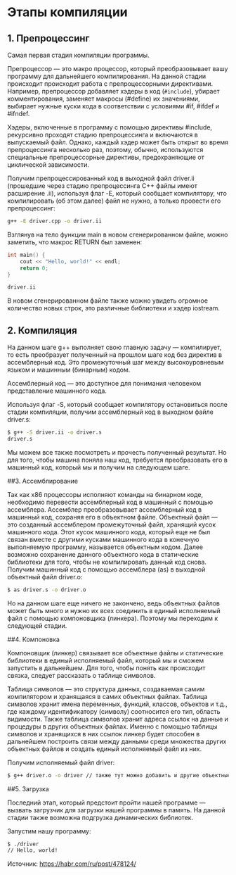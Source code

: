 # Этапы компиляции
## 1. Препроцессинг

Самая первая стадия компиляции программы.

Препроцессор — это макро процессор, который преобразовывает вашу программу для дальнейшего компилирования.
На данной стадии происходит происходит работа с препроцессорными директивами.
Например, препроцессор добавляет хэдеры в код (`#include`), убирает комментирования, заменяет макросы (#define) их значениями,
выбирает нужные куски кода в соответствии с условиями #if, #ifdef и #ifndef.

Хэдеры, включенные в программу с помощью директивы #include, рекурсивно проходят стадию препроцессинга и включаются в выпускаемый файл.
Однако, каждый хэдер может быть открыт во время препроцессинга несколько раз, поэтому, обычно,
используются специальные препроцессорные директивы, предохраняющие от циклической зависимости.

Получим препроцессированный код в выходной файл driver.ii (прошедшие через стадию препроцессинга C++ файлы имеют расширение .ii),
используя флаг -E, который сообщает компилятору, что компилировать (об этом далее) файл не нужно, а только провести его препроцессинг:

```bash
g++ -E driver.cpp -o driver.ii
```

Взглянув на тело функции main в новом сгенерированном файле, можно заметить, что макрос RETURN был заменен:

```c++
int main() {
    cout << "Hello, world!" << endl;
    return 0;
}

driver.ii
```
В новом сгенерированном файле также можно увидеть огромное количество новых строк, это различные библиотеки и хэдер iostream.

## 2. Компиляция

На данном шаге g++ выполняет свою главную задачу — компилирует, то есть преобразует полученный на прошлом шаге код без директив в ассемблерный код.
Это промежуточный шаг между высокоуровневым языком и машинным (бинарным) кодом.

Ассемблерный код — это доступное для понимания человеком представление машинного кода.

Используя флаг -S, который сообщает компилятору остановиться после стадии компиляции, получим ассемблерный код в выходном файле driver.s:
```bash
$ g++ -S driver.ii -o driver.s
driver.s
```
Мы можем все также посмотреть и прочесть полученный результат. Но для того, чтобы машина поняла наш код,
требуется преобразовать его в машинный код, который мы и получим на следующем шаге.

##3. Ассемблирование

Так как x86 процессоры исполняют команды на бинарном коде, необходимо перевести ассемблерный код в машинный с помощью ассемблера.
Ассемблер преобразовывает ассемблерный код в машинный код, сохраняя его в объектном файле.
Объектный файл — это созданный ассемблером промежуточный файл, хранящий кусок машинного кода.
 Этот кусок машинного кода, который еще не был связан вместе с другими кусками машинного кода в конечную выполняемую программу, называется объектным кодом.
Далее возможно сохранение данного объектного кода в статические библиотеки для того, чтобы не компилировать данный код снова.
Получим машинный код с помощью ассемблера (as) в выходной объектный файл driver.o:
```bash
$ as driver.s -o driver.o
```
Но на данном шаге еще ничего не закончено, ведь объектных файлов может быть много и нужно их всех соединить в единый исполняемый файл с помощью компоновщика (линкера).
 Поэтому мы переходим к следующей стадии.

##4. Компоновка

Компоновщик (линкер) связывает все объектные файлы и статические библиотеки в единый исполняемый файл, который мы и сможем запустить в дальнейшем.
 Для того, чтобы понять как происходит связка, следует рассказать о таблице символов.

Таблица символов — это структура данных, создаваемая самим компилятором и хранящаяся в самих объектных файлах. Таблица символов хранит имена переменных, функций,
классов, объектов и т.д., где каждому идентификатору (символу) соотносится его тип, область видимости.
Также таблица символов хранит адреса ссылок на данные и процедуры в других объектных файлах.
Именно с помощью таблицы символов и хранящихся в них ссылок линкер будет
способен в дальнейшем построить связи между данными среди множества других
объектных файлов и создать единый исполняемый файл из них.

Получим исполняемый файл driver:

```bash
$ g++ driver.o -o driver // также тут можно добавить и другие объектные файлы и библиотеки
```

##5. Загрузка

Последний этап, который предстоит пройти нашей программе — вызвать загрузчик для загрузки нашей программы в память.
 На данной стадии также возможна подгрузка динамических библиотек.

Запустим нашу программу:

```bash
$ ./driver
// Hello, world!
```

Источник: https://habr.com/ru/post/478124/
